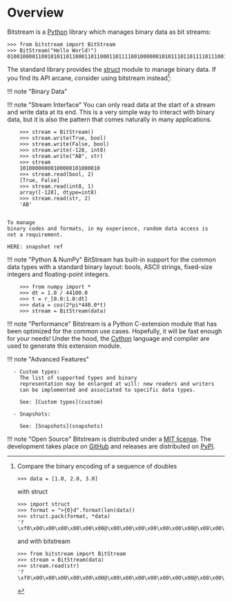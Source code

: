 
Overview
================================================================================

Bitstream is a [Python] library which manages binary data as bit streams:

    >>> from bitstream import BitStream
    >>> BitStream("Hello World!")
    010010000110010101101100011011000110111100100000010101110110111101110010011011000110010000100001


The standard library provides the [struct](https://docs.python.org/2/library/struct.html) 
module to manage binary data. 
If you find its API arcane, consider using bitstream instead[^1]:

[^1]:
    Compare the binary encoding of a sequence of doubles

        >>> data = [1.0, 2.0, 3.0]

    with struct

        >>> import struct
        >>> format = ">{0}d".format(len(data))
        >>> struct.pack(format, *data)
        '?\xf0\x00\x00\x00\x00\x00\x00@\x00\x00\x00\x00\x00\x00\x00@\x08\x00\x00\x00\x00\x00\x00'

    and with bitstream

        >>> from bitstream import BitStream
        >>> stream = BitStream(data)
        >>> stream.read(str)
        '?\xf0\x00\x00\x00\x00\x00\x00@\x00\x00\x00\x00\x00\x00\x00@\x08\x00\x00\x00\x00\x00\x00'



!!! note "Binary Data"



!!! note "Stream Interface"
    You can only read data at the start of a stream 
    and write data at its end.
    This is a very simple way to interact with binary data, but it is also
    the pattern that comes naturally in many applications. 

        >>> stream = BitStream()
        >>> stream.write(True, bool)
        >>> stream.write(False, bool)
        >>> stream.write(-128, int8)
        >>> stream.write("AB", str)
        >>> stream
        10100000000100000101000010
        >>> stream.read(bool, 2)
        [True, False]
        >>> stream.read(int8, 1)
        array([-128], dtype=int8)
        >>> stream.read(str, 2)
        'AB'


    To manage
    binary codes and formats, in my experience, random data access is 
    not a requirement.

    HERE: snapshot ref

!!! note "Python & NumPy" 
    BitStream has built-in support for the common data types 
    with a standard binary layout: bools, ASCII strings, 
    fixed-size integers and floating-point integers. 



        >>> from numpy import *
        >>> dt = 1.0 / 44100.0
        >>> t = r_[0.0:1.0:dt]
        >>> data = cos(2*pi*440.0*t)       
        >>> stream = BitStream(data)

!!! note "Performance" 
    Bitstream is a Python C-extension module that has been
    optimized for the common use cases. Hopefully, it will be fast enough 
    for your needs! 
    Under the hood, the [Cython] language and compiler are used to generate 
    this extension module.

!!! note "Advanced Features"

      - Custom types: 
        The list of supported types and binary 
        representation may be enlarged at will: new readers and writers 
        can be implemented and associated to specific data types.

        See: [Custom types](custom)

      - Snapshots:

        See: [Snapshots](snapshots)

!!! note "Open Source"
    Bitstream  is distributed under a [MIT license]. 
    The development takes place on [GitHub] and 
    releases are distributed on [PyPI].




[Markdown]: http://daringfireball.net/projects/markdown/
[CC-BY-3.0]: http://creativecommons.org/licenses/by/3.0/
[struct]: http://docs.python.org/2/library/struct.html
[Python]: http://www.python.org/
[Cython]: http://www.cython.org
[bitarray]: https://pypi.python.org/pypi/bitarray
[bitstring]: https://code.google.com/p/python-bitstring
[MIT license]: https://github.com/boisgera/bitstream/blob/master/LICENSE.txt
[GitHub]: https://github.com/boisgera/bitstream
[PyPI]: https://pypi.python.org/pypi/bitstream/
